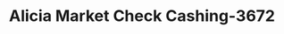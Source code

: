 ---
f_zip-code: 95901
f_state-code: CA
title: Alicia Market Check Cashing-3672
f_phone: 530-743-7175
f_city-only: Marysville
f_address: 5779 Feather River Boulevard Marysville
f_location-unique-id: '3672'
slug: alicia-market-check-cashing-3672
updated-on: '2024-05-30T13:46:58.046Z'
created-on: '2024-05-30T13:36:59.803Z'
published-on: '2024-05-30T13:54:32.469Z'
f_city-state: cms/city/marysville-ca.md
f_company: cms/company/alicia-market-check-cashing.md
f_state: cms/state/california.md
layout: '[payday-loan].html'
tags: payday-loan
---